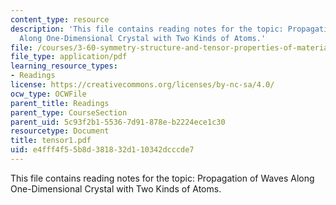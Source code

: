 ```yaml
---
content_type: resource
description: 'This file contains reading notes for the topic: Propagation of Waves
  Along One-Dimensional Crystal with Two Kinds of Atoms.'
file: /courses/3-60-symmetry-structure-and-tensor-properties-of-materials-fall-2005/e4fff4f55b8d381832d110342dcccde7_tensor1.pdf
file_type: application/pdf
learning_resource_types:
- Readings
license: https://creativecommons.org/licenses/by-nc-sa/4.0/
ocw_type: OCWFile
parent_title: Readings
parent_type: CourseSection
parent_uid: 5c93f2b1-5536-7d91-878e-b2224ece1c30
resourcetype: Document
title: tensor1.pdf
uid: e4fff4f5-5b8d-3818-32d1-10342dcccde7
---
```

This file contains reading notes for the topic: Propagation of Waves Along One-Dimensional Crystal with Two Kinds of Atoms.
